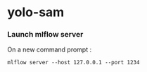# yolo-sam

### Launch mlflow server

On a new command prompt :

``mlflow server --host 127.0.0.1 --port 1234``